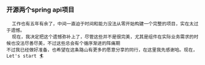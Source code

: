 
### 开源两个spring api项目

```
  工作也有五年有余了，中间一直迫于时间和能力没法从零开始构建一个完整的项目，实在太过于遗憾。
  现在，我决定把这个遗憾弥补上了，尽管这些并不是很完美，尤其是组件在实际业务需求的时候也没法尽善尽美，不过这些总会有个循序渐进的阵痛期
不过我已经做好准备，也希望在这条路山有更多的愿意分享的同行，在这里我先感谢哈。现在，Let's start 🏄‍  
```


